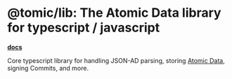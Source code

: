 # @tomic/lib: The Atomic Data library for typescript / javascript

[**docs**](https://atomicdata-dev.github.io/atomic-data-browser/docs/modules/_tomic_lib.html)

Core typescript library for handling JSON-AD parsing, storing [Atomic Data](https://docs.atomicdata.dev/), signing Commits, and more.
